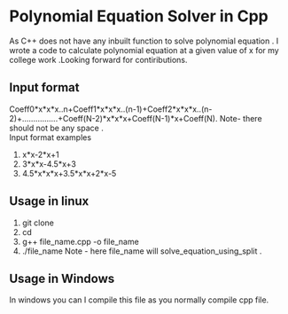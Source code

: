 # Polynomial Equation Solver in Cpp
As C++ does not have any inbuilt function to solve polynomial equation . I wrote a code to calculate polynomial equation at a given value of x for my college work .Looking forward for contiributions.

## Input format
Coeff0\*x\*x\*x..n+Coeff1\*x\*x\*x..(n-1)+Coeff2\*x\*x\*x..(n-2)+................+Coeff(N-2)\*x\*x\*x+Coeff(N-1)\*x+Coeff(N).
Note- there should not be any space .<br>
Input format examples
1. x\*x-2\*x+1
2. 3\*x\*x-4.5\*x+3
3. 4.5\*x\*x\*x+3.5\*x\*x+2\*x-5

## Usage in linux
1. git clone <br>
2. cd <directory> <br>
3. g++ file_name.cpp -o file_name <br>
4. ./file_name
Note - here file_name will solve_equation_using_split .
  
## Usage in Windows 
In windows you can I compile this file as you normally compile cpp file.
